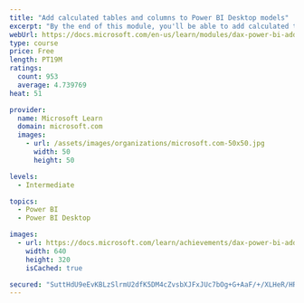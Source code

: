 ```yaml
---
title: "Add calculated tables and columns to Power BI Desktop models"
excerpt: "By the end of this module, you'll be able to add calculated tables and calculated columns to your data model. You'll also be able to describe row context, which is used to evaluated calculated column formulas. Because it's possible to add columns to a table using Power Query, you'll also learn when it's best to create calculated columns instead of Power Query computed columns."
webUrl: https://docs.microsoft.com/en-us/learn/modules/dax-power-bi-add-calculated-tables/
type: course
price: Free
length: PT19M
ratings:
  count: 953
  average: 4.739769
heat: 51

provider:
  name: Microsoft Learn
  domain: microsoft.com
  images:
    - url: /assets/images/organizations/microsoft.com-50x50.jpg
      width: 50
      height: 50

levels:
  - Intermediate

topics:
  - Power BI
  - Power BI Desktop

images:
  - url: https://docs.microsoft.com/learn/achievements/dax-power-bi-add-calculated-tables-social.png
    width: 640
    height: 320
    isCached: true

secured: "SuttHdU9eEvKBLzSlrmU2dfK5DM4cZvsbXJFxJUc7bOg+G+AaF/+/XLHeR/HRwpok/7Zb8DTTjyw6ejS2AOsl+L2zOdQRnIj3JIAxDlJKmtelGlS1cOQPxHZ7QqD06mU/vXn6C3BKfsWMkE1pOjpt8M77X6cxtsgbI03dzMXK/VFBN4/D4kTfEXRI1LLxbrauqgH802dmLP+IKOMXyNTzl/4bax/kMHa4hLsMCrePz3wz6MlmMyz5JUSURL2osBDGcsY6YDhno1cnLX1wp9ReiPx2ZyZUy8UOQK2iI4Hv8aOwGK6hjF9KL+Si7LkhFdF7T+2MlTt1Xia4tWG4haanhUXWl/UkXmVrnIAsu3cu71ziPSewqvuE9/fGMkIeibmy1GvH67ZA9b0gsQ+l7uCOQhbrQqYK1cFF4xQgRdpkEU=;k/p9CTYc7zJzPzrlplAo2A=="
---
```


